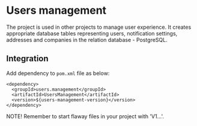 # Users management

The project is used in other projects to manage user experience. It creates appropriate database tables representing
users, notification settings, addresses and companies in the relation database - PostgreSQL.

## Integration

Add dependency to `pom.xml` file as below:

```
<dependency>
  <groupId>users.management</groupId>
  <artifactId>UsersManagement</artifactId>
  <version>${users-management-version}</version>
</dependency>
```

NOTE! Remember to start flaway files in your project with 'V1...'.